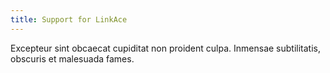 ```yaml
---
title: Support for LinkAce
---
```


Excepteur sint obcaecat cupiditat non proident culpa. Inmensae subtilitatis, obscuris et malesuada fames.
